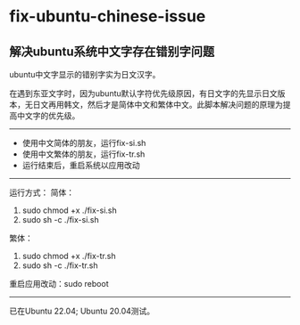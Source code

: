 # fix-ubuntu-chinese-issue
解决ubuntu系统中文字存在错别字问题
---
ubuntu中文字显示的错别字实为日文汉字。

在遇到东亚文字时，因为ubuntu默认字符优先级原因，有日文字的先显示日文版本，无日文再用韩文，然后才是简体中文和繁体中文。此脚本解决问题的原理为提高中文字的优先级。

---
 - 使用中文简体的朋友，运行fix-si.sh
 - 使用中文繁体的朋友，运行fix-tr.sh
 - 运行结束后，重启系统以应用改动
---
运行方式：
简体：
 1. sudo chmod +x ./fix-si.sh
 2. sudo sh -c ./fix-si.sh

繁体：
 1. sudo chmod +x ./fix-tr.sh
 2. sudo sh -c ./fix-tr.sh

重启应用改动：sudo reboot

---
已在Ubuntu 22.04; Ubuntu 20.04测试。
